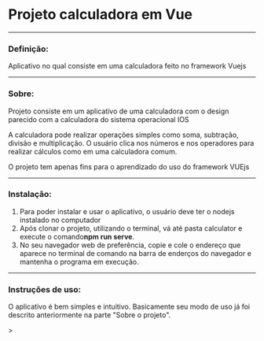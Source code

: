 <h1> Projeto calculadora em Vue </h1>
<hr>
<h3>Definição: </h3>
<p>Aplicativo no qual consiste em uma calculadora feito no framework Vuejs</p>
<hr>
<h3>Sobre:</h3>
<p>Projeto consiste em um aplicativo de uma calculadora com o design parecido com a calculadora do sistema operacional IOS</p>
<p>A calculadora pode realizar operações simples como soma, subtração, divisão e multiplicação. O usuário clica nos números e nos operadores para realizar cálculos como em uma calculadora comum.</p>
<p>O projeto tem apenas fins para o aprendizado do uso do framework VUEjs</p>

<hr>
<h3>Instalação:</h3>
<ol>
    <li>Para poder instalar e usar o aplicativo, o usuário deve ter o nodejs instalado no computador</li>
    <li>Após clonar o projeto, utilizando o terminal, vá até pasta calculator e execute o comando<strong>npm run serve</strong>.</li>
    <li>No seu navegador web de preferência, copie e cole o endereço que aparece no terminal de comando na barra de enderços do navegador e mantenha o programa em execução.</li>
</ol>
<hr>
<h3>Instruções de uso:</h3>
<p>O aplicativo é bem simples e intuitivo. Basicamente seu modo de uso já foi descrito anteriormente na parte "Sobre o projeto".</p>

<p>></p>
